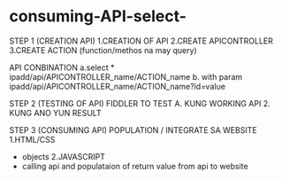 # consuming-API-select-

STEP 1 (CREATION API)
1.CREATION OF API
2.CREATE APICONTROLLER
3.CREATE ACTION (function/methos na may query)

API CONBINATION
a.select *
	ipadd/api/APICONTROLLER_name/ACTION_name
b. with param
	ipadd/api/APICONTROLLER_name/ACTION_name?id=value

STEP 2 (TESTING OF API)
FIDDLER TO TEST
A. KUNG WORKING API
2. KUNG ANO YUN RESULT

STEP 3 (CONSUMING API)
POPULATION / INTEGRATE SA WEBSITE
1.HTML/CSS
- objects
2.JAVASCRIPT 
 - calling api  and populataion of return value from api to website



